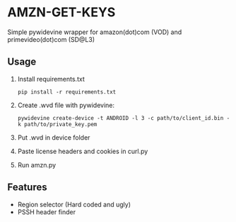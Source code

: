 # AMZN-GET-KEYS
Simple pywidevine wrapper for amazon(dot)com (VOD) and primevideo(dot)com (SD@L3)
## Usage

 1. Install requirements.txt

    ``pip install -r requirements.txt``
    
 3. Create .wvd file with pywidevine:

    ``pywidevine create-device -t ANDROID -l 3 -c path/to/client_id.bin -k path/to/private_key.pem``

 5.  Put .wvd in device folder
 6. Paste license headers and cookies in curl.py
 7.  Run amzn.py

## Features

 - Region selector (Hard coded and ugly)
 - PSSH header finder


